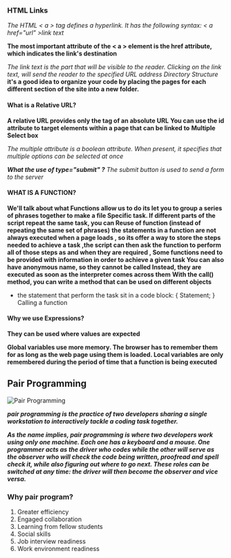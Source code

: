 ### HTML Links

_The HTML < a > tag defines a hyperlink. It has the following syntax:_
_< a href="url" >link text</a>_

**The most important attribute of the < a > element is the href attribute, which indicates the link's destination**

_The link text is the part that will be visible to the reader._
_Clicking on the link text, will send the reader to the specified URL address
Directory Structure_
**it's a good idea to organize your code by placing the pages for each different section of the site into a new folder.**

#### What is a Relative URL?

**A relative URL provides only the tag of an absolute URL**
**You can use the id attribute to target elements within a page that can be linked to**
**Multiple Select box**

_The multiple attribute is a boolean attribute._
_When present, it specifies that multiple options can be selected at once_

**_What the use of type="submit" ?_**
_The submit button is used to send a form to the server_

#### WHAT IS A FUNCTION?

**We'll talk about what Functions allow us to do its let you to group a series of phrases together to make a file Specific task. If different parts of the script repeat the same task, you can Reuse of function (instead of repeating the same set of phrases)**
**the statements in a function are not always executed when a page loads , so its offer a way to store the steps needed to achieve a task ,the script can then ask the function to perform all of those steps as and when they are required , Some functions need to be provided with information in order to achieve a given task You can also have anonymous name, so they cannot be called Instead, they are executed as soon as the interpreter comes across them**
**With the call() method, you can write a method that can be used on different objects**

- the statement that perform the task sit in a code block: {
  Statement;
  }
  Calling a function

#### Why we use Expressions?

**They can be used where values are expected**

**Global variables use more memory. The browser has to remember them for as long as the web page using them is loaded. Local variables are only remembered during the period of time that a function is being executed**

## Pair Programming

![Pair Programming](https://miro.medium.com/max/728/1*ttjXOopjcC4gi2JYMh8G3w.png)

**_pair programming is the practice of two developers sharing a single workstation to interactively tackle a coding task together._**

**_As the name implies, pair programming is where two developers work using only one machine. Each one has a keyboard and a mouse. One programmer acts as the driver who codes while the other will serve as the observer who will check the code being written, proofread and spell check it, while also figuring out where to go next. These roles can be switched at any time: the driver will then become the observer and vice versa._**

### Why pair program?

1. Greater efficiency
2. Engaged collaboration
3. Learning from fellow students
4. Social skills
5. Job interview readiness
6. Work environment readiness
